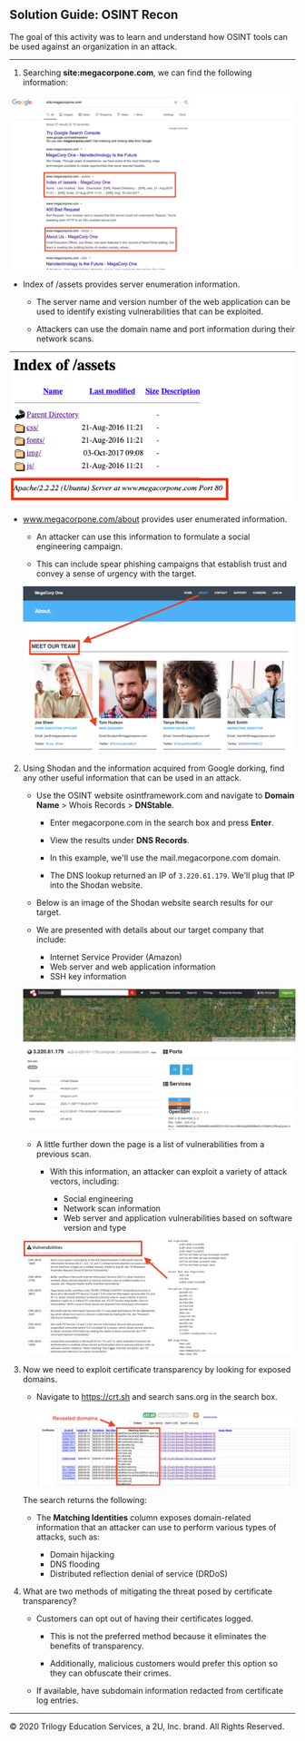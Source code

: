 ## Solution Guide: OSINT Recon

 The goal of this activity was to learn and understand how OSINT tools can be used against an organization in an attack.


---

1. Searching **site:megacorpone.com**, we can find the following information:

 ![index](../../../Images/index.png)

  - Index of /assets provides server enumeration information.

    - The server name and version number of the web application can be used to identify existing vulnerabilities that can be exploited.

     - Attackers can use the domain name and port information during their network scans.

   ![Server Info](../../../Images/GHACK_SERVER_INFO.png)

- www.megacorpone.com/about provides user enumerated information.

   - An attacker can use this information to formulate a social engineering campaign.

   - This can include spear phishing campaigns that establish trust and convey a sense of urgency with the target.

    ![User Info](./Images/GHACK_USER_INFO.png)


2. Using Shodan and the information acquired from Google dorking, find any other useful information that can be used in an attack.
  
   - Use the OSINT website osintframework.com and navigate to **Domain Name** > Whois Records > **DNStable**.

     - Enter megacorpone.com in the search box and press **Enter**.

     - View the results under **DNS Records**.

     - In this example, we'll use the mail.megacorpone.com domain.

     - The DNS lookup returned an IP of `3.220.61.179`. We'll plug that IP into the Shodan website.

    - Below is an image of the Shodan website search results for our target.
    
    - We are presented with details about our target company that include:
    
      - Internet Service Provider (Amazon)
      - Web server and web application information
      - SSH key information
   
     ![Shodan 1](./Images/SHODAN_IO.png)


    - A little further down the page is a list of vulnerabilities from a previous scan.
    
      - With this information, an attacker can exploit a variety of attack vectors, including:
    
        - Social engineering
        - Network scan information
        - Web server and application vulnerabilities based on software version and type 

   ![Shodan 2](./Images/SHODAN_IO_2.png)


3. Now we need to exploit certificate transparency by looking for exposed domains.

    - Navigate to https://crt.sh and search sans.org in the search box. 
      
      ![CERT.SH Results](./Images/CERT_SH_2.png)

     The search returns the following: 
  
    - The **Matching Identities** column exposes domain-related information that an attacker can use to perform various types of attacks, such as:
    
      - Domain hijacking
      - DNS flooding
      - Distributed reflection denial of service (DRDoS)
  
4. What are two methods of mitigating the threat posed by certificate transparency?
  
    - Customers can opt out of having their certificates logged.
    
      - This is not the preferred method because it eliminates the benefits of transparency.

      - Additionally, malicious customers would prefer this option so they can obfuscate their crimes.
    
    - If available, have subdomain information redacted from certificate log entries.


---
© 2020 Trilogy Education Services, a 2U, Inc. brand. All Rights Reserved.
